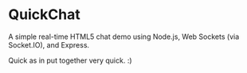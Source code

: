 QuickChat
=========

A simple real-time HTML5 chat demo using Node.js, Web Sockets (via
Socket.IO), and Express.

Quick as in put together very quick. :)
